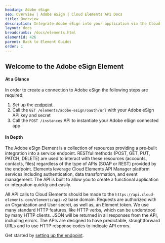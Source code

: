 ```yaml
---
heading: Adobe eSign
seo: Overview | Adobe eSign | Cloud Elements API Docs
title: Overview
description: Integrate Adobe eSign into your application via the Cloud Elements APIs.
layout: docs
breadcrumbs: /docs/elements.html
elementId: 426
parent: Back to Element Guides
order: 1
---
```


## Welcome to the Adobe eSign Element


#### At a Glance

In order to create a connection to Adobe eSign the following steps are required:

1. Set up the [endpoint](adobe-esign-endpoint-setup.html)
2. Call the `GET /elements/adobe-esign/oauth/url` with your Adobe eSign API key and secret
3. Call the `POST /instances` API to instantiate your Adobe eSign connected app

#### In Depth

The Adobe eSign Element is a collection of resources providing a pre-built integration into a service endpoint. RESTful methods (POST, GET, PUT, PATCH, DELETE) are used to interact with these resources (accounts, contacts, files) regardless of the type of APIs (SOAP or REST) provided by the endpoint. Elements leverage Cloud Elements API Manager platform services including authentication, data transformation, and event management.  The API is built to allow you to create a functional application or integration quickly and easily.

All API calls to Cloud Elements should be made to the `https://api.cloud-elements.com/elements/api-v2` base domain. Requests are authorized with an Organization and User secret, as well as, an Element token.  We use many standard HTTP features, like HTTP verbs, which can be understood by many HTTP clients. JSON will be returned in all responses from the API, including errors. The APIs are designed to have predictable, straightforward URLs and to use HTTP response codes to indicate API errors.

Get started by [setting up the endpoint](adobe-esign-endpoint-setup.html).
